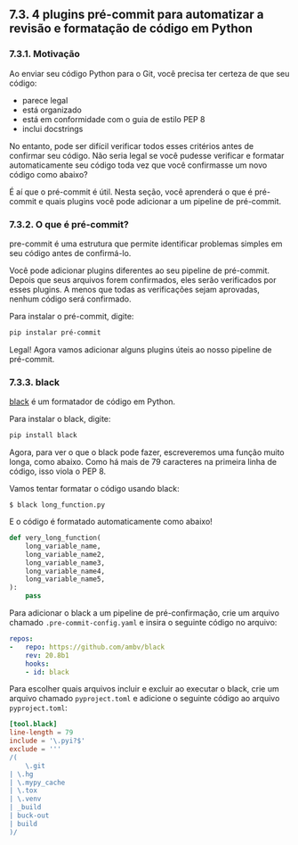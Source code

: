 ## 7.3. 4 plugins pré-commit para automatizar a revisão e formatação de código em Python

### 7.3.1. Motivação

Ao enviar seu código Python para o Git, você precisa ter certeza de que seu código:

- parece legal
- está organizado
- está em conformidade com o guia de estilo PEP 8
- inclui docstrings

No entanto, pode ser difícil verificar todos esses critérios antes de confirmar seu código. Não seria legal se você pudesse verificar e formatar automaticamente seu código toda vez que você confirmasse um novo código como abaixo?

<!-- imagem - ![alt text](./images/image-tbd.png "Title") -->

É aí que o pré-commit é útil. Nesta seção, você aprenderá o que é pré-commit e quais plugins você pode adicionar a um pipeline de pré-commit.

### 7.3.2. O que é pré-commit?

pre-commit é uma estrutura que permite identificar problemas simples em seu código antes de confirmá-lo.

Você pode adicionar plugins diferentes ao seu pipeline de pré-commit. Depois que seus arquivos forem confirmados, eles serão verificados por esses plugins. A menos que todas as verificações sejam aprovadas, nenhum código será confirmado.

<!-- imagem - ![alt text](./images/image-tbd.png "Title") -->

Para instalar o pré-commit, digite:

```bash
pip instalar pré-commit
```

Legal! Agora vamos adicionar alguns plugins úteis ao nosso pipeline de pré-commit.

### 7.3.3. black

<!-- video - https://www.youtube.com/watch?v=fcRC07RJUGI&feature=emb_imp_woyt -->

[black](https://black.readthedocs.io/en/stable/) é um formatador de código em Python.

Para instalar o black, digite:

```bash
pip install black
```

Agora, para ver o que o black pode fazer, escreveremos uma função muito longa, como abaixo. Como há mais de 79 caracteres na primeira linha de código, isso viola o PEP 8.

Vamos tentar formatar o código usando black:

```
$ black long_function.py
```

E o código é formatado automaticamente como abaixo!

```Python
def very_long_function(
    long_variable_name,
    long_variable_name2,
    long_variable_name3,
    long_variable_name4,
    long_variable_name5,
):
    pass
```

Para adicionar o black a um pipeline de pré-confirmação, crie um arquivo chamado `.pre-commit-config.yaml` e insira o seguinte código no arquivo:

```yaml
repos:
-   repo: https://github.com/ambv/black
    rev: 20.8b1
    hooks:
    - id: black
```

Para escolher quais arquivos incluir e excluir ao executar o black, crie um arquivo chamado `pyproject.toml` e adicione o seguinte código ao arquivo `pyproject.toml`:

```toml
[tool.black]
line-length = 79
include = '\.pyi?$'
exclude = '''
/(
	\.git
| \.hg
| \.mypy_cache
| \.tox
| \.venv
| _build
| buck-out
| build   
)/ 
```